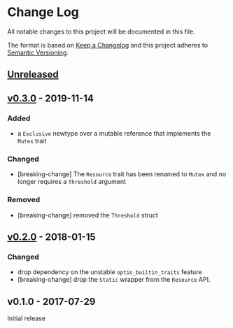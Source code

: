 # Change Log

All notable changes to this project will be documented in this file.

The format is based on [Keep a Changelog](http://keepachangelog.com/)
and this project adheres to [Semantic Versioning](http://semver.org/).

## [Unreleased]

## [v0.3.0] - 2019-11-14

### Added

- a `Exclusive` newtype over a mutable reference that implements the `Mutex`
  trait

### Changed

- [breaking-change] The `Resource` trait has been renamed to `Mutex` and no
  longer requires a `Threshold` argument

### Removed

- [breaking-change] removed the `Threshold` struct

## [v0.2.0] - 2018-01-15

### Changed

- drop dependency on the unstable `optin_builtin_traits` feature
- [breaking-change] drop the `Static` wrapper from the `Resource` API.

## v0.1.0 - 2017-07-29

Initial release

[Unreleased]: https://github.com/rtfm-rs/rtfm-core/compare/v0.3.0...HEAD
[v0.3.0]: https://github.com/rtfm-rs/rtfm-core/compare/v0.2.0...v0.3.0
[v0.2.0]: https://github.com/rtfm-rs/rtfm-core/compare/v0.1.0...v0.2.0
